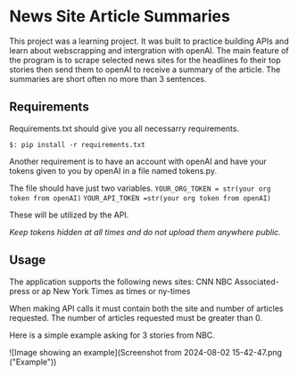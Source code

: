 # News Site Article Summaries

This project was a learning project. It was built to practice building APIs and learn
about webscrapping and intergration with openAI. The main feature of the program is to 
scrape selected news sites for the headlines fo their top stories then send them to openAI to receive a summary of the article. The summaries are short often no more than 3 sentences. 

## Requirements

Requirements.txt should give you all necessarry requirements. 

`$: pip install -r requirements.txt`

Another requirement is to have an account with openAI and have your tokens given to you
by openAI in a file named tokens.py.

The file should have just two variables.
`YOUR_ORG_TOKEN = str(your org token from openAI)`
`YOUR_API_TOKEN =str(your org token from openAI)`

These will be utilized by the API. 

*Keep tokens hidden at all times and do not upload them anywhere public.*


## Usage

The application supports the following news sites:
    CNN 
    NBC
    Associated-press or ap
    New York Times as times or ny-times

When making API calls it must contain both the site and number of articles requested. 
The number of articles requested must be greater than 0.

Here is a simple example asking for 3 stories from NBC. 

![Image showing an example](Screenshot from 2024-08-02 15-42-47.png ("Example"))

